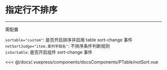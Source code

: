 # 指定行不排序

---

<common-code-format>
  <docsComponents-PTable-notSort slot="source"></docsComponents-PTable-notSort>
  需配置

`sortable="custom"`: 是否开启排序并启用 table sort-change 事件<br/>
`notSortJudge="item.某列字段名"`: 不排序条件判断规则<br/>
`isSortable`: 是否开启组件 sort-change 事件

<<< @/docs/.vuepress/components/docsComponents/PTable/notSort.vue
</common-code-format>

